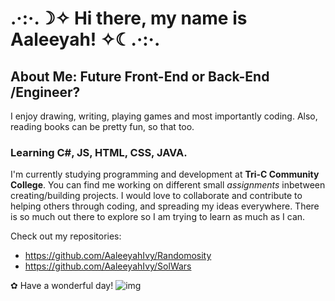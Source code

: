 # .·:·.☽✧ Hi there, my name is Aaleeyah! ✧☾.·:·.

## About Me: Future Front-End or Back-End /Engineer?
I enjoy drawing, writing, playing games and most importantly coding. Also, reading books can be pretty fun, so that too.

### Learning C#, JS, HTML, CSS, JAVA.
I'm currently studying programming and development at **Tri-C Community College**.
You can find me working on different small _assignments_ inbetween creating/building projects. I would love to collaborate and contribute to helping others through coding, and spreading my ideas everywhere. There is so much out there to explore so I am trying to learn as much as I can.


Check out my repositories: 
- https://github.com/AaleeyahIvy/Randomosity
- https://github.com/AaleeyahIvy/SolWars

✿ Have a wonderful day! ![img](https://media4.giphy.com/media/XGzFMTp27M5VDgkV77/giphy.gif)


